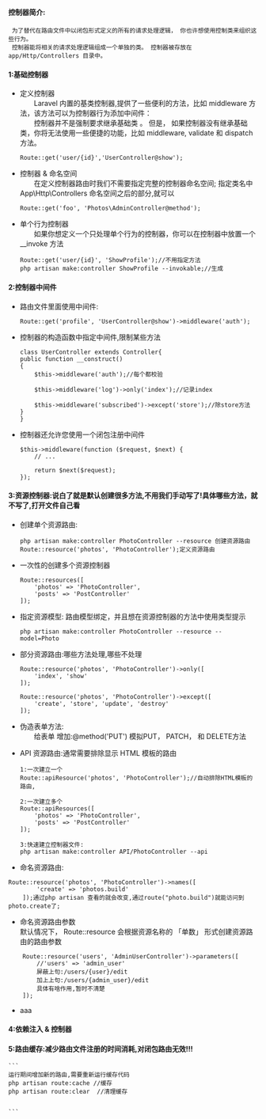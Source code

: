 #### 控制器简介:
```
 为了替代在路由文件中以闭包形式定义的所有的请求处理逻辑， 你也许想使用控制类来组织这些行为。    
 控制器能将相关的请求处理逻辑组成一个单独的类。 控制器被存放在 app/Http/Controllers 目录中。
```


#### 1:基础控制器
* 定义控制器    
    &ensp;&ensp;&ensp;&ensp;Laravel 内置的基类控制器,提供了一些便利的方法，比如 middleware 方法，该方法可以为控制器行为添加中间件：  
     &ensp;&ensp;&ensp;&ensp;控制器并不是强制要求继承基础类 。 但是， 如果控制器没有继承基础类，你将无法使用一些便捷的功能，比如 middleware, validate 和 dispatch 方法。 

    ```
    Route::get('user/{id}','UserController@show');
    ```
* 控制器 & 命名空间  
    &ensp;&ensp;&ensp;&ensp;在定义控制器路由时我们不需要指定完整的控制器命名空间;
    指定类名中 App\Http\Controllers 命名空间之后的部分,就可以
    ```
    Route::get('foo', 'Photos\AdminController@method');
    ```
* 单个行为控制器  
    &ensp;&ensp;&ensp;&ensp;如果你想定义一个只处理单个行为的控制器，你可以在控制器中放置一个 __invoke 方法  
    ```
    Route::get('user/{id}', 'ShowProfile');//不用指定方法
    php artisan make:controller ShowProfile --invokable;//生成

    ```

 


#### 2:控制器中间件
* 路由文件里面使用中间件:  
    ```
    Route::get('profile', 'UserController@show')->middleware('auth');
    ```
* 控制器的构造函数中指定中间件,限制某些方法

    ```
   class UserController extends Controller{
    public function __construct()
    {
        $this->middleware('auth');//每个都校验

        $this->middleware('log')->only('index');//记录index

        $this->middleware('subscribed')->except('store');//除store方法
    }
    }

    ```
* 控制器还允许您使用一个闭包注册中间件
    ```
    $this->middleware(function ($request, $next) {
        // ...

        return $next($request);
    });
    ```


#### 3:资源控制器:说白了就是默认创建很多方法,不用我们手动写了!具体哪些方法，就不写了,打开文件自己看
* 创建单个资源路由:
    ```
    php artisan make:controller PhotoController --resource 创建资源路由
    Route::resource('photos', 'PhotoController');定义资源路由
    ```

* 一次性的创建多个资源控制器
    ```
    Route::resources([
        'photos' => 'PhotoController',
        'posts' => 'PostController'
    ]);
    ```   
* 指定资源模型:   路由模型绑定，并且想在资源控制器的方法中使用类型提示 
    ````
    php artisan make:controller PhotoController --resource --model=Photo
    ````
* 部分资源路由:哪些方法处理,哪些不处理

    ```
    Route::resource('photos', 'PhotoController')->only([
        'index', 'show'
    ]);

    Route::resource('photos', 'PhotoController')->except([
        'create', 'store', 'update', 'destroy'
    ]);

    ```

* 伪造表单方法:  
   &ensp;&ensp;&ensp;&ensp;给表单 增加:@method('PUT') 模拟PUT， PATCH， 和 DELETE方法 

* API 资源路由:通常需要排除显示 HTML 模板的路由  

    ```
    1:一次建立一个
    Route::apiResource('photos', 'PhotoController');//自动排除HTML模板的路由,

    2:一次建立多个
    Route::apiResources([
        'photos' => 'PhotoController',
        'posts' => 'PostController'
    ]);

    3:快速建立控制器文件:
    php artisan make:controller API/PhotoController --api
	
    ```
    
* 命名资源路由:
```
Route::resource('photos', 'PhotoController')->names([
        'create' => 'photos.build'
    ]);通过php artisan 查看的就会改变,通过route("photo.build")就能访问到photo.create了;
```
	
* 命名资源路由参数  
	默认情况下， Route::resource 会根据资源名称的 「单数」 形式创建资源路由的路由参数  
```
	Route::resource('users', 'AdminUserController')->parameters([
		//'users' => 'admin_user'
		屏蔽上句:/users/{user}/edit
		加上上句:/users/{admin_user}/edit
		具体有啥作用,暂时不清楚
	]);
```

* aaa

#### 4:依赖注入 & 控制器


#### 5:路由缓存:减少路由文件注册的时间消耗,对闭包路由无效!!!  
    ```
    运行期间增加新的路由,需要重新运行缓存代码
    php artisan route:cache //缓存 
    php artisan route:clear  //清理缓存


    ```

